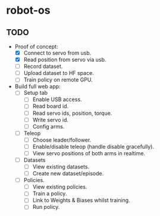 # robot-os

## TODO

- Proof of concept:
    - [x] Connect to servo from usb.
    - [x] Read position from servo via usb.
    - [ ] Record dataset.
    - [ ] Upload dataset to HF space.
    - [ ] Train policy on remote GPU.

- Build full web app:
    - [ ] Setup tab
        - [ ] Enable USB access.
        - [ ] Read board id.
        - [ ] Read servo ids, position, torque.
        - [ ] Write servo id.
        - [ ] Config arms.
    - [ ] Teleop
        - [ ] Choose leader/follower.
        - [ ] Enable/disable teleop (handle disable gracefully).
        - [ ] View servo positions of both arms in realtime.
    - [ ] Datasets
        - [ ] View existing datasets.
        - [ ] Create new dataset/episode.
    - [ ] Policies.
        - [ ] View existing policies.
        - [ ] Train a policy.
        - [ ] Link to Weights & Biases whilst training.
        - [ ] Run policy.